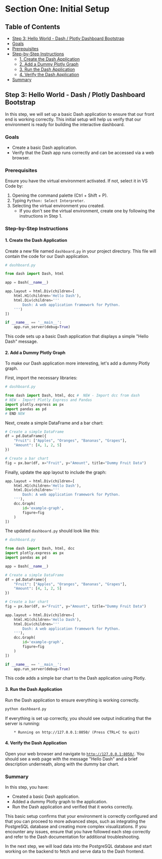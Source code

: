 # Section One: Initial Setup

## Table of Contents

- [Step 3: Hello World - Dash / Plotly Dashboard Bootstrap](#step-3-hello-world---dash--plotly-dashboard-bootstrap)
- [Goals](#goals)
- [Prerequisites](#prerequisites)
- [Step-by-Step Instructions](#step-by-step-instructions)
  - [1. Create the Dash Application](#1-create-the-dash-application)
  - [2. Add a Dummy Plotly Graph](#2-add-a-dummy-plotly-graph)
  - [3. Run the Dash Application](#3-run-the-dash-application)
  - [4. Verify the Dash Application](#4-verify-the-dash-application)
- [Summary](#summary)

## Step 3: Hello World - Dash / Plotly Dashboard Bootstrap

In this step, we will set up a basic Dash application to ensure that our front end is working correctly. This initial setup will help us verify that our environment is ready for building the interactive dashboard.

### Goals

- Create a basic Dash application.
- Verify that the Dash app runs correctly and can be accessed via a web browser.

### Prerequisites

Ensure you have the virtual environment activated. If not, select it in VS Code by:

1. Opening the command palette (Ctrl + Shift + P).
2. Typing `Python: Select Interpreter`.
3. Selecting the virtual environment you created.
   - If you don't see the virtual environment, create one by following the instructions in Step 1.

### Step-by-Step Instructions

#### 1. Create the Dash Application

Create a new file named `dashboard.py` in your project directory. This file will contain the code for our Dash application.

```python
# dashboard.py

from dash import Dash, html

app = Dash(__name__)

app.layout = html.Div(children=[
    html.H1(children='Hello Dash'),
    html.Div(children='''
        Dash: A web application framework for Python.
    ''')
])

if __name__ == '__main__':
    app.run_server(debug=True)
```

This code sets up a basic Dash application that displays a simple "Hello Dash" message.

#### 2. Add a Dummy Plotly Graph

To make our Dash application more interesting, let's add a dummy Plotly graph.

First, import the necessary libraries:

```python
# dashboard.py

from dash import Dash, html, dcc #  NEW - Import dcc from dash
# NEW - Import Plotly Express and Pandas
import plotly.express as px
import pandas as pd
# END NEW
```

Next, create a simple DataFrame and a bar chart:

```python
# Create a simple DataFrame
df = pd.DataFrame({
    "Fruit": ["Apples", "Oranges", "Bananas", "Grapes"],
    "Amount": [4, 1, 2, 5]
})

# Create a bar chart
fig = px.bar(df, x="Fruit", y="Amount", title="Dummy Fruit Data")
```

Finally, update the app layout to include the graph:

```python
app.layout = html.Div(children=[
    html.H1(children='Hello Dash'),
    html.Div(children='''
        Dash: A web application framework for Python.
    '''),
    dcc.Graph(
        id='example-graph',
        figure=fig
    )
])
```

The updated `dashboard.py` should look like this:

```python
# dashboard.py

from dash import Dash, html, dcc
import plotly.express as px
import pandas as pd

app = Dash(__name__)

# Create a simple DataFrame
df = pd.DataFrame({
    "Fruit": ["Apples", "Oranges", "Bananas", "Grapes"],
    "Amount": [4, 1, 2, 5]
})

# Create a bar chart
fig = px.bar(df, x="Fruit", y="Amount", title="Dummy Fruit Data")

app.layout = html.Div(children=[
    html.H1(children='Hello Dash'),
    html.Div(children='''
        Dash: A web application framework for Python.
    '''),
    dcc.Graph(
        id='example-graph',
        figure=fig
    )
])

if __name__ == '__main__':
    app.run_server(debug=True)
```

This code adds a simple bar chart to the Dash application using Plotly.

#### 3. Run the Dash Application

Run the Dash application to ensure everything is working correctly.

```bash
python dashboard.py
```

If everything is set up correctly, you should see output indicating that the server is running:

```
    * Running on http://127.0.0.1:8050/ (Press CTRL+C to quit)
```

#### 4. Verify the Dash Application

Open your web browser and navigate to [`http://127.0.0.1:8050/`](http://127.0.0.1:8050/). You should see a web page with the message "Hello Dash" and a brief description underneath, along with the dummy bar chart.

### Summary

In this step, you have:

- Created a basic Dash application.
- Added a dummy Plotly graph to the application.
- Run the Dash application and verified that it works correctly.

This basic setup confirms that your environment is correctly configured and that you can proceed to more advanced steps, such as integrating the PostgreSQL database and creating more complex visualizations. If you encounter any issues, ensure that you have followed each step correctly and refer to the Dash documentation for additional troubleshooting.

In the next step, we will load data into the PostgreSQL database and start working on the backend to fetch and serve data to the Dash frontend.
